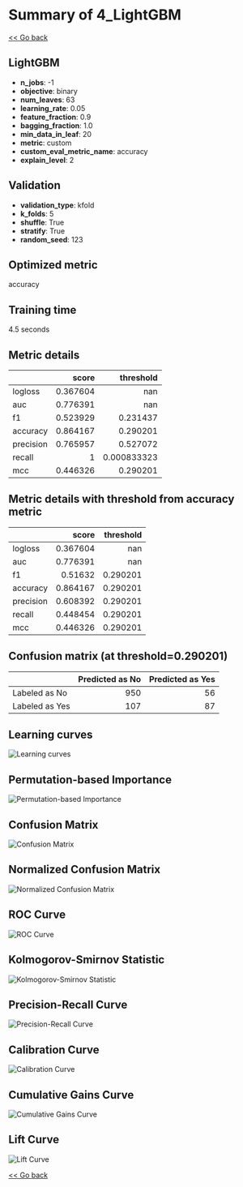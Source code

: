 # Summary of 4_LightGBM

[<< Go back](../README.md)


## LightGBM
- **n_jobs**: -1
- **objective**: binary
- **num_leaves**: 63
- **learning_rate**: 0.05
- **feature_fraction**: 0.9
- **bagging_fraction**: 1.0
- **min_data_in_leaf**: 20
- **metric**: custom
- **custom_eval_metric_name**: accuracy
- **explain_level**: 2

## Validation
 - **validation_type**: kfold
 - **k_folds**: 5
 - **shuffle**: True
 - **stratify**: True
 - **random_seed**: 123

## Optimized metric
accuracy

## Training time

4.5 seconds

## Metric details
|           |    score |     threshold |
|:----------|---------:|--------------:|
| logloss   | 0.367604 | nan           |
| auc       | 0.776391 | nan           |
| f1        | 0.523929 |   0.231437    |
| accuracy  | 0.864167 |   0.290201    |
| precision | 0.765957 |   0.527072    |
| recall    | 1        |   0.000833323 |
| mcc       | 0.446326 |   0.290201    |


## Metric details with threshold from accuracy metric
|           |    score |   threshold |
|:----------|---------:|------------:|
| logloss   | 0.367604 |  nan        |
| auc       | 0.776391 |  nan        |
| f1        | 0.51632  |    0.290201 |
| accuracy  | 0.864167 |    0.290201 |
| precision | 0.608392 |    0.290201 |
| recall    | 0.448454 |    0.290201 |
| mcc       | 0.446326 |    0.290201 |


## Confusion matrix (at threshold=0.290201)
|                |   Predicted as No |   Predicted as Yes |
|:---------------|------------------:|-------------------:|
| Labeled as No  |               950 |                 56 |
| Labeled as Yes |               107 |                 87 |

## Learning curves
![Learning curves](learning_curves.png)

## Permutation-based Importance
![Permutation-based Importance](permutation_importance.png)
## Confusion Matrix

![Confusion Matrix](confusion_matrix.png)


## Normalized Confusion Matrix

![Normalized Confusion Matrix](confusion_matrix_normalized.png)


## ROC Curve

![ROC Curve](roc_curve.png)


## Kolmogorov-Smirnov Statistic

![Kolmogorov-Smirnov Statistic](ks_statistic.png)


## Precision-Recall Curve

![Precision-Recall Curve](precision_recall_curve.png)


## Calibration Curve

![Calibration Curve](calibration_curve_curve.png)


## Cumulative Gains Curve

![Cumulative Gains Curve](cumulative_gains_curve.png)


## Lift Curve

![Lift Curve](lift_curve.png)



[<< Go back](../README.md)
